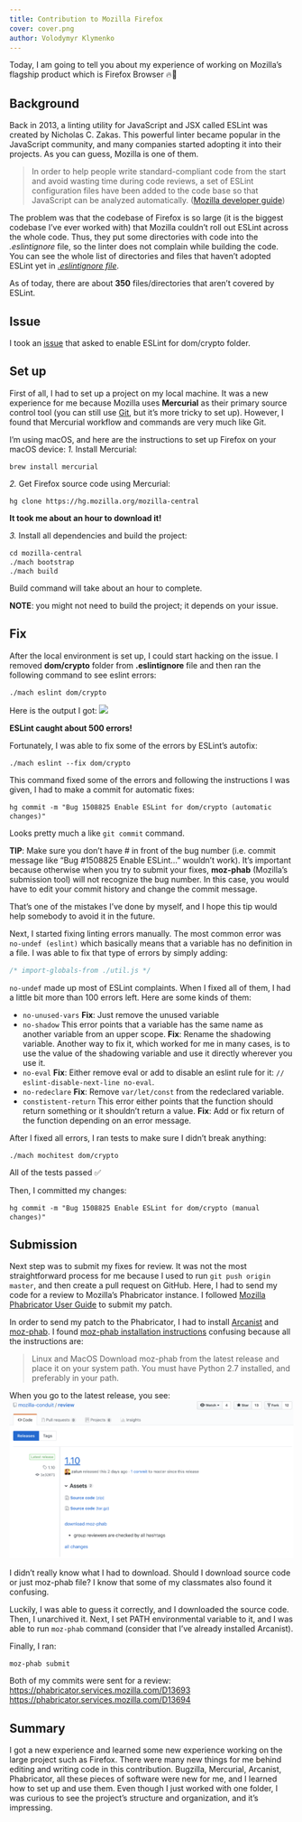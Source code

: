```yaml
---
title: Contribution to Mozilla Firefox
cover: cover.png
author: Volodymyr Klymenko
---
```


<re-img src="cover.png"></re-img>

Today, I am going to tell you about my experience of working on Mozilla’s flagship product which is Firefox Browser 🔥🦊

## Background
Back in 2013, a linting utility for JavaScript and JSX called ESLint was created by Nicholas C. Zakas. This powerful linter became popular in the JavaScript community, and many companies started adopting it into their projects. As you can guess, Mozilla is one of them.

> In order to help people write standard-compliant code from the start and avoid wasting time during code reviews, a set of ESLint configuration files have been added to the code base so that JavaScript can be analyzed automatically. (<a href="https://developer.mozilla.org/en-US/docs/Mozilla/Developer_guide/ESLint" target="_blank" rel="noopener noreferrer">Mozilla developer guide</a>)

The problem was that the codebase of Firefox is so large (it is the biggest codebase I’ve ever worked with) that Mozilla couldn’t roll out ESLint across the whole code. Thus, they put some directories with code into the _.eslintignore_ file, so the linter does not complain while building the code. You can see the whole list of directories and files that haven’t adopted ESLint yet in _<a href="https://searchfox.org/mozilla-central/source/.eslintignore" target="_blank" rel="noopener noreferrer">.eslintignore file</a>_.

As of today, there are about **350** files/directories that aren’t covered by ESLint.

## Issue
I took an <a href="https://bugzilla.mozilla.org/show_bug.cgi?id=1508825" target="_blank" rel="noopener noreferrer">issue</a> that asked to enable ESLint for dom/crypto folder.

## Set up
First of all, I had to set up a project on my local machine. It was a new experience for me because Mozilla uses **Mercurial** as their primary source control tool (you can still use <a href="https://github.com/glandium/git-cinnabar/wiki/Mozilla:-A-git-workflow-for-Gecko-development" target="_blank" rel="noopener noreferrer">Git</a>, but it’s more tricky to set up). However, I found that Mercurial workflow and commands are very much like Git.

I’m using macOS, and here are the instructions to set up Firefox on your macOS device:
_1._ Install Mercurial:
```shell
brew install mercurial
```

_2._ Get Firefox source code using Mercurial:
```shell
hg clone https://hg.mozilla.org/mozilla-central
```

**It took me about an hour to download it!**

_3._ Install all dependencies and build the project:
```shell
cd mozilla-central
./mach bootstrap
./mach build
```

Build command will take about an hour to complete.

**NOTE**: you might not need to build the project; it depends on your issue.

## Fix
After the local environment is set up, I could start hacking on the issue. I removed **dom/crypto** folder from **.eslintignore** file and then ran the following command to see eslint errors:
```shell
./mach eslint dom/crypto
```

Here is the output I got:
<img src="1.gif" />

**ESLint caught about 500 errors!**

Fortunately, I was able to fix some of the errors by ESLint’s autofix:
```shell
./mach eslint --fix dom/crypto
```

This command fixed some of the errors and following the instructions I was given, I had to make a commit for automatic fixes:
```shell
hg commit -m "Bug 1508825 Enable ESLint for dom/crypto (automatic changes)"
```

Looks pretty much a like `git commit` command.

**TIP**: Make sure you don’t have # in front of the bug number (i.e. commit message like “Bug #1508825 Enable ESLint…” wouldn’t work). It’s important because otherwise when you try to submit your fixes, **moz-phab** (Mozilla’s submission tool) will not recognize the bug number. In this case, you would have to edit your commit history and change the commit message.

That’s one of the mistakes I’ve done by myself, and I hope this tip would help somebody to avoid it in the future.

Next, I started fixing linting errors manually. The most common error was `no-undef (eslint)` which basically means that a variable has no definition in a file. I was able to fix that type of errors by simply adding:
```js
/* import-globals-from ./util.js */
```

`no-undef` made up most of ESLint complaints. When I fixed all of them, I had a little bit more than 100 errors left. Here are some kinds of them:
- `no-unused-vars`
**Fix**: Just remove the unused variable
- `no-shadow`
This error points that a variable has the same name as another variable from an upper scope.
**Fix**: Rename the shadowing variable. Another way to fix it, which worked for me in many cases, is to use the value of the shadowing variable and use it directly wherever you use it.
- `no-eval`
**Fix**: Either remove eval or add to disable an eslint rule for it: `// eslint-disable-next-line no-eval`.
- `no-redeclare`
**Fix**: Remove `var/let/const` from the redeclared variable.
- `constistent-return`
This error either points that the function should return something or it shouldn’t return a value.
**Fix**: Add or fix return of the function depending on an error message.

After I fixed all errors, I ran tests to make sure I didn’t break anything:
```shell
./mach mochitest dom/crypto
```

All of the tests passed ✅

Then, I committed my changes:
```shell
hg commit -m "Bug 1508825 Enable ESLint for dom/crypto (manual changes)"
```

## Submission
Next step was to submit my fixes for review. It was not the most straightforward process for me because I used to run `git push origin master`, and then create a pull request on GitHub. Here, I had to send my code for a review to Mozilla’s Phabricator instance. I followed <a href="https://moz-conduit.readthedocs.io/en/latest/phabricator-user.html" target="_blank" rel="noopener noreferrer">Mozilla Phabricator User Guide</a> to submit my patch.

In order to send my patch to the Phabricator, I had to install <a href="https://phabricator.services.mozilla.com/book/phabricator/article/arcanist_quick_start/" target="_blank" rel="noopener noreferrer">Arcanist</a> and <a href="https://github.com/mozilla-conduit/review/blob/master/README.md" target="_blank" rel="noopener noreferrer">moz-phab</a>. I found <a href="https://github.com/mozilla-conduit/review/releases/tag/1.10" target="_blank" rel="noopener noreferrer">moz-phab installation instructions</a> confusing because all the instructions are:
> Linux and MacOS
> Download moz-phab from the latest release and place it on your system path.
> You must have Python 2.7 installed, and preferably in your path.

When you go to the latest release, you see:
<img src="2.png" />

I didn’t really know what I had to download. Should I download source code or just moz-phab file? I know that some of my classmates also found it confusing.

Luckily, I was able to guess it correctly, and I downloaded the source code. Then, I unarchived it. Next, I set PATH environmental variable to it, and I was able to run `moz-phab` command (consider that I’ve already installed Arcanist).

Finally, I ran:
```shell
moz-phab submit
```

Both of my commits were sent for a review:
https://phabricator.services.mozilla.com/D13693
https://phabricator.services.mozilla.com/D13694

## Summary
I got a new experience and learned some new experience working on the large project such as Firefox. There were many new things for me behind editing and writing code in this contribution. Bugzilla, Mercurial, Arcanist, Phabricator, all these pieces of software were new for me, and I learned how to set up and use them. Even though I just worked with one folder, I was curious to see the project’s structure and organization, and it’s impressing.
